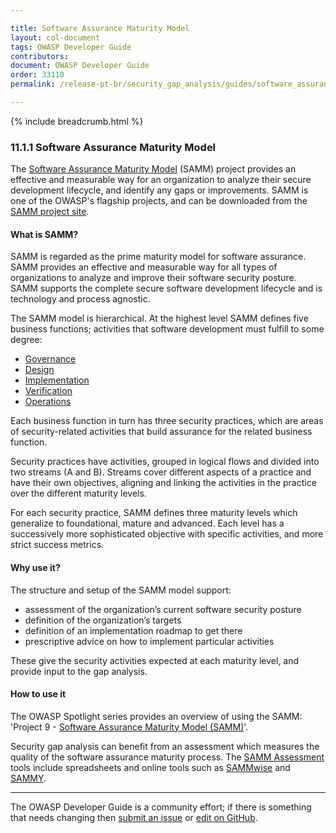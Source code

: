```yaml
---

title: Software Assurance Maturity Model
layout: col-document
tags: OWASP Developer Guide
contributors:
document: OWASP Developer Guide
order: 33110
permalink: /release-pt-br/security_gap_analysis/guides/software_assurance_maturity_model/

---
```


{% include breadcrumb.html %}

### 11.1.1 Software Assurance Maturity Model

The [Software Assurance Maturity Model][samm] (SAMM) project provides an effective and measurable way for
an organization to analyze their secure development lifecycle, and identify any gaps or improvements.
SAMM is one of the OWASP's flagship projects, and can be downloaded from the [SAMM project site][samm-project].

#### What is SAMM?

SAMM is regarded as the prime maturity model for software assurance.
SAMM provides an effective and measurable way for all types of organizations to analyze and improve
their software security posture.
SAMM supports the complete secure software development lifecycle and is technology and process agnostic.

The SAMM model is hierarchical. At the highest level SAMM defines five business functions;
activities that software development must fulfill to some degree:

* [Governance][sammg]
* [Design][sammd]
* [Implementation][sammi]
* [Verification][sammv]
* [Operations][sammo]

Each business function in turn has three security practices,
which are areas of security-related activities that build assurance for the related business function.

Security practices have activities, grouped in logical flows and divided into two streams (A and B).
Streams cover different aspects of a practice and have their own objectives,
aligning and linking the activities in the practice over the different maturity levels.

For each security practice, SAMM defines three maturity levels which generalize to foundational, mature and advanced.
Each level has a successively more sophisticated objective with specific activities, and more strict success metrics.

#### Why use it?

The structure and setup of the SAMM model support:

* assessment of the organization’s current software security posture
* definition of the organization’s targets
* definition of an implementation roadmap to get there
* prescriptive advice on how to implement particular activities

These give the security activities expected at each maturity level, and provide input to the gap analysis.

#### How to use it

The OWASP Spotlight series provides an overview of using the SAMM:
'Project 9 - [Software Assurance Maturity Model (SAMM)][spotlight09]'.

Security gap analysis can benefit from an assessment which measures the quality of the software assurance maturity process.
The [SAMM Assessment][samma] tools include spreadsheets and online tools such as [SAMMwise][samwise] and [SAMMY][sammy].

----

The OWASP Developer Guide is a community effort; if there is something that needs changing
then [submit an issue][issue130101] or [edit on GitHub][edit130101].

[edit130101]: https://github.com/OWASP/www-project-developer-guide/blob/main/draft/13-security-gap-analysis/01-guides/01-samm.md
[issue130101]: https://github.com/OWASP/www-project-developer-guide/issues/new?labels=content&template=request.md&title=Update:%2013-security-gap-analysis/01-guides/01-samm
[samm]: https://owaspsamm.org/about/
[samma]: https://owaspsamm.org/assessment/
[sammd]: https://owaspsamm.org/model/design/
[sammg]: https://owaspsamm.org/model/governance/
[sammi]: https://owaspsamm.org/model/implementation/
[sammo]: https://owaspsamm.org/model/operations/
[sammv]: https://owaspsamm.org/model/verification/
[samm-project]: https://owasp.org/www-project-samm/
[samwise]: https://github.com/owaspsamm/sammwise
[sammy]: https://sammy.codific.com/
[spotlight09]: https://youtu.be/N0zcZnkH5Wg

